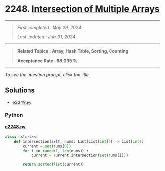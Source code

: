 # 2248. [Intersection of Multiple Arrays](<https://leetcode.com/problems/intersection-of-multiple-arrays>)

------

> *First completed : May 29, 2024*
>
> *Last updated : July 01, 2024*


------

> **Related Topics** : **Array, Hash Table, Sorting, Counting**
>
> **Acceptance Rate** : **68.035 %**


------

*To see the question prompt, click the title.*

## Solutions

- [e2248.py](<../my-submissions/e2248.py>)
### Python
#### [e2248.py](<../my-submissions/e2248.py>)
```Python
class Solution:
    def intersection(self, nums: List[List[int]]) -> List[int]:
        current = set(nums[0])
        for i in range(1, len(nums)) :
            current = current.intersection(set(nums[i]))

        return sorted(list(current))    
```

